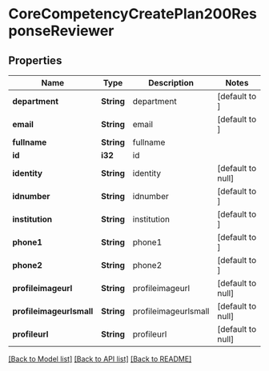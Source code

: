 # CoreCompetencyCreatePlan200ResponseReviewer

## Properties

Name | Type | Description | Notes
------------ | ------------- | ------------- | -------------
**department** | **String** | department | [default to ]
**email** | **String** | email | [default to ]
**fullname** | **String** | fullname | 
**id** | **i32** | id | 
**identity** | **String** | identity | [default to null]
**idnumber** | **String** | idnumber | [default to ]
**institution** | **String** | institution | [default to ]
**phone1** | **String** | phone1 | [default to ]
**phone2** | **String** | phone2 | [default to ]
**profileimageurl** | **String** | profileimageurl | [default to null]
**profileimageurlsmall** | **String** | profileimageurlsmall | [default to null]
**profileurl** | **String** | profileurl | [default to null]

[[Back to Model list]](../README.md#documentation-for-models) [[Back to API list]](../README.md#documentation-for-api-endpoints) [[Back to README]](../README.md)


